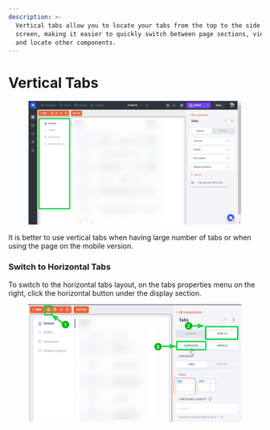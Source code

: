 ```yaml
---
description: >-
  Vertical tabs allow you to locate your tabs from the top to the side of your
  screen, making it easier to quickly switch between page sections, view data,
  and locate other components.
---
```


# Vertical Tabs

<figure><img src="../../../../.gitbook/assets/image.png" alt=""><figcaption></figcaption></figure>

It is better to use vertical tabs when having large number of tabs or when using the page on the mobile version.

### Switch to Horizontal Tabs

To switch to the horizontal tabs layout, on the tabs properties menu on the right, click the horizontal button under the display section.

<figure><img src="../../../../.gitbook/assets/image (1).png" alt=""><figcaption></figcaption></figure>
